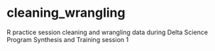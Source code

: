 # cleaning_wrangling
R practice session cleaning and wrangling data during Delta Science Program Synthesis and Training session 1

